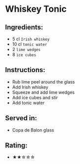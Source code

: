 # Whiskey Tonic

## Ingredients:
- 5 cl `Irish whiskey` <!-- - 5 cl `bourbon` -->
- 10 cl `tonic water`
- 2 `lime wedges`
- 8 `ice cubes`

## Instructions:
- Rub lime peel around the glass
- Add Irish whiskey <!-- - Add bourbon -->
- Squeeze and add lime wedges
- Add ice cubes and stir
- Add tonic water

## Served in:
- Copa de Balon glass

## Rating:
- ★★☆☆☆